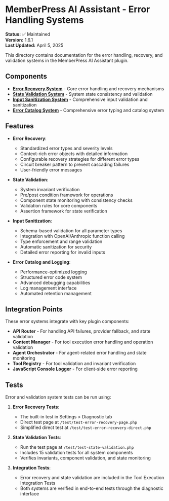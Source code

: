 # MemberPress AI Assistant - Error Handling Systems

**Status:** ✅ Maintained  
**Version:** 1.6.1  
**Last Updated:** April 5, 2025

This directory contains documentation for the error handling, recovery, and validation systems in the MemberPress AI Assistant plugin.

## Components

- [**Error Recovery System**](error-recovery-system.md) - Core error handling and recovery mechanisms
- [**State Validation System**](state-validation-system.md) - System state consistency and validation
- [**Input Sanitization System**](input-sanitization-improvements.md) - Comprehensive input validation and sanitization
- [**Error Catalog System**](/docs/current/MPAI_Error_Catalog_System.md) - Comprehensive error typing and catalog system

## Features

- **Error Recovery**:
  - Standardized error types and severity levels
  - Context-rich error objects with detailed information
  - Configurable recovery strategies for different error types
  - Circuit breaker pattern to prevent cascading failures
  - User-friendly error messages

- **State Validation**:
  - System invariant verification
  - Pre/post condition framework for operations
  - Component state monitoring with consistency checks
  - Validation rules for core components
  - Assertion framework for state verification

- **Input Sanitization**:
  - Schema-based validation for all parameter types
  - Integration with OpenAI/Anthropic function calling
  - Type enforcement and range validation
  - Automatic sanitization for security
  - Detailed error reporting for invalid inputs

- **Error Catalog and Logging**:
  - Performance-optimized logging
  - Structured error code system
  - Advanced debugging capabilities
  - Log management interface
  - Automated retention management

## Integration Points

These error systems integrate with key plugin components:

- **API Router** - For handling API failures, provider fallback, and state validation
- **Context Manager** - For tool execution error handling and operation validation
- **Agent Orchestrator** - For agent-related error handling and state monitoring
- **Tool Registry** - For tool validation and invariant verification
- **JavaScript Console Logger** - For client-side error reporting

## Tests

Error and validation system tests can be run using:

1. **Error Recovery Tests**:
   - The built-in test in Settings > Diagnostic tab
   - Direct test page at `/test/test-error-recovery-page.php`
   - Simplified direct test at `/test/test-error-recovery-direct.php`

2. **State Validation Tests**:
   - Run the test page at `/test/test-state-validation.php`
   - Includes 15 validation tests for all system components
   - Verifies invariants, component validation, and state monitoring

3. **Integration Tests**:
   - Error recovery and state validation are included in the Tool Execution Integration Tests
   - Both systems are verified in end-to-end tests through the diagnostic interface